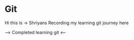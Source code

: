 # Git
Hi this is -> Shriyans
Recording my learning git journey here

--> Completed learning git <--
